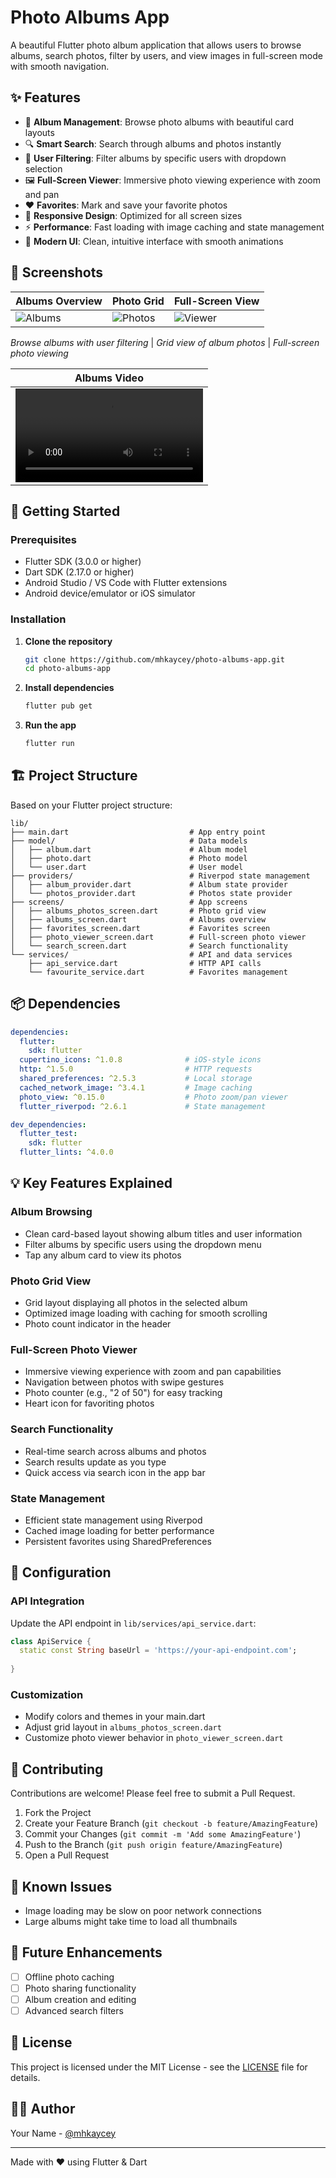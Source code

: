 # Photo Albums App

A beautiful Flutter photo album application that allows users to browse albums, search photos, filter by users, and view images in full-screen mode with smooth navigation.

## ✨ Features

- 📸 **Album Management**: Browse photo albums with beautiful card layouts
- 🔍 **Smart Search**: Search through albums and photos instantly
- 👤 **User Filtering**: Filter albums by specific users with dropdown selection
- 🖼️ **Full-Screen Viewer**: Immersive photo viewing experience with zoom and pan
- ❤️ **Favorites**: Mark and save your favorite photos
- 📱 **Responsive Design**: Optimized for all screen sizes
- ⚡ **Performance**: Fast loading with image caching and state management
- 🎨 **Modern UI**: Clean, intuitive interface with smooth animations

## 📱 Screenshots

| Albums Overview | Photo Grid | Full-Screen View |
|-----------------|------------|------------------|
| ![Albums](screenshots/albums_screen.png) | ![Photos](screenshots/photos_grid.png) | ![Viewer](screenshots/photo_viewer.png) |

*Browse albums with user filtering* | *Grid view of album photos* | *Full-screen photo viewing*

| Albums Video    | 
|-----------------|
| ![Albums Video](screenshots/app_video.mov) |

## 🚀 Getting Started

### Prerequisites

- Flutter SDK (3.0.0 or higher)
- Dart SDK (2.17.0 or higher)
- Android Studio / VS Code with Flutter extensions
- Android device/emulator or iOS simulator

### Installation

1. **Clone the repository**
   ```bash
   git clone https://github.com/mhkaycey/photo-albums-app.git
   cd photo-albums-app
   ```

2. **Install dependencies**
   ```bash
   flutter pub get
   ```

3. **Run the app**
   ```bash
   flutter run
   ```

## 🏗️ Project Structure

Based on your Flutter project structure:

```
lib/
├── main.dart                           # App entry point
├── model/                              # Data models
│   ├── album.dart                      # Album model
│   ├── photo.dart                      # Photo model
│   └── user.dart                       # User model
├── providers/                          # Riverpod state management
│   ├── album_provider.dart             # Album state provider
│   └── photos_provider.dart            # Photos state provider
├── screens/                            # App screens
│   ├── albums_photos_screen.dart       # Photo grid view
│   ├── albums_screen.dart              # Albums overview
│   ├── favorites_screen.dart           # Favorites screen
│   ├── photo_viewer_screen.dart        # Full-screen photo viewer
│   └── search_screen.dart              # Search functionality
└── services/                           # API and data services
    ├── api_service.dart                # HTTP API calls
    └── favourite_service.dart          # Favorites management
```

## 📦 Dependencies

```yaml
dependencies:
  flutter:
    sdk: flutter
  cupertino_icons: ^1.0.8              # iOS-style icons
  http: ^1.5.0                         # HTTP requests
  shared_preferences: ^2.5.3           # Local storage
  cached_network_image: ^3.4.1         # Image caching
  photo_view: ^0.15.0                  # Photo zoom/pan viewer
  flutter_riverpod: ^2.6.1             # State management

dev_dependencies:
  flutter_test:
    sdk: flutter
  flutter_lints: ^4.0.0
```

## 💡 Key Features Explained

### Album Browsing
- Clean card-based layout showing album titles and user information
- Filter albums by specific users using the dropdown menu
- Tap any album card to view its photos

### Photo Grid View
- Grid layout displaying all photos in the selected album
- Optimized image loading with caching for smooth scrolling
- Photo count indicator in the header

### Full-Screen Photo Viewer
- Immersive viewing experience with zoom and pan capabilities
- Navigation between photos with swipe gestures
- Photo counter (e.g., "2 of 50") for easy tracking
- Heart icon for favoriting photos

### Search Functionality
- Real-time search across albums and photos
- Search results update as you type
- Quick access via search icon in the app bar

### State Management
- Efficient state management using Riverpod
- Cached image loading for better performance
- Persistent favorites using SharedPreferences

## 🔧 Configuration

### API Integration
Update the API endpoint in `lib/services/api_service.dart`:

```dart
class ApiService {
  static const String baseUrl = 'https://your-api-endpoint.com';
  
}
```

### Customization
- Modify colors and themes in your main.dart
- Adjust grid layout in `albums_photos_screen.dart`
- Customize photo viewer behavior in `photo_viewer_screen.dart`

## 🤝 Contributing

Contributions are welcome! Please feel free to submit a Pull Request.

1. Fork the Project
2. Create your Feature Branch (`git checkout -b feature/AmazingFeature`)
3. Commit your Changes (`git commit -m 'Add some AmazingFeature'`)
4. Push to the Branch (`git push origin feature/AmazingFeature`)
5. Open a Pull Request

## 🐛 Known Issues

- Image loading may be slow on poor network connections
- Large albums might take time to load all thumbnails

## 🔮 Future Enhancements

- [ ] Offline photo caching
- [ ] Photo sharing functionality
- [ ] Album creation and editing
- [ ] Advanced search filters
<!-- - [ ] Dark mode support
- [ ] Photo metadata display -->

## 📄 License

This project is licensed under the MIT License - see the [LICENSE](LICENSE) file for details.

## 👨‍💻 Author

Your Name - [@mhkaycey](https://github.com/mhkaycey)

<!-- Project Link: [https://github.com/yourusername/photo-albums-app](https://github.com/yourusername/photo-albums-app) -->

---

Made with ❤️ using Flutter & Dart